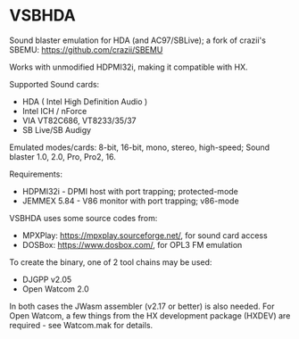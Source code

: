 # VSBHDA
Sound blaster emulation for HDA (and AC97/SBLive); a fork of crazii's SBEMU: https://github.com/crazii/SBEMU

Works with unmodified HDPMI32i, making it compatible with HX.

Supported Sound cards:
 * HDA ( Intel High Definition Audio )
 * Intel ICH / nForce
 * VIA VT82C686, VT8233/35/37
 * SB Live/SB Audigy

Emulated modes/cards:
8-bit, 16-bit, mono, stereo, high-speed;
Sound blaster 1.0, 2.0, Pro, Pro2, 16.

Requirements:
 * HDPMI32i - DPMI host with port trapping; protected-mode
 * JEMMEX 5.84 - V86 monitor with port trapping; v86-mode
 
VSBHDA uses some source codes from:
 * MPXPlay: https://mpxplay.sourceforge.net/, for sound card access
 * DOSBox: https://www.dosbox.com/, for OPL3 FM emulation

To create the binary, one of 2 tool chains may be used:
 * DJGPP v2.05
 * Open Watcom 2.0

In both cases the JWasm assembler (v2.17 or better) is also needed.
For Open Watcom, a few things from the HX development package (HXDEV)
are required - see Watcom.mak for details.
